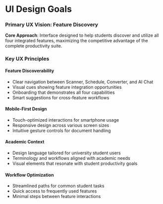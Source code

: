 # UI Design Goals

### Primary UX Vision: Feature Discovery
**Core Approach**: Interface designed to help students discover and utilize all four integrated features, maximizing the competitive advantage of the complete productivity suite.

### Key UX Principles

#### Feature Discoverability
- Clear navigation between Scanner, Schedule, Converter, and AI Chat
- Visual cues showing feature integration opportunities
- Onboarding that demonstrates all four capabilities
- Smart suggestions for cross-feature workflows

#### Mobile-First Design
- Touch-optimized interactions for smartphone usage
- Responsive design across various screen sizes
- Intuitive gesture controls for document handling

#### Academic Context
- Design language tailored for university student users
- Terminology and workflows aligned with academic needs
- Visual elements that resonate with student productivity goals

#### Workflow Optimization
- Streamlined paths for common student tasks
- Quick access to frequently used features
- Minimal steps between feature interactions